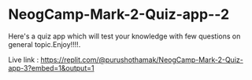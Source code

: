 # NeogCamp-Mark-2-Quiz-app--2
Here's a quiz app which will test your knowledge with few questions on general topic.Enjoy!!!!.


Live link : https://replit.com/@purushothamak/NeogCamp-Mark-2-Quiz-app-3?embed=1&output=1
